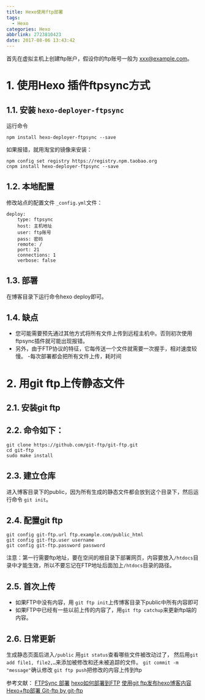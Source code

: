```yaml
---
title: Hexo使用ftp部署
tags:
  - Hexo
categories: Hexo
abbrlink: 2723810423
date: 2017-08-06 13:43:42
---
```


<!-- toc -->
<!-- more -->

首先在虚拟主机上创建ftp账户，假设你的ftp账号一般为 xxx@example.com。

# 1. 使用Hexo 插件ftpsync方式

## 1.1. 安装 `hexo-deployer-ftpsync`

运行命令 
```
npm install hexo-deployer-ftpsync --save
```

如果报错，就用淘宝的镜像来安装：
```
npm config set registry https://registry.npm.taobao.org
cnpm install hexo-deployer-ftpsync --save
```

## 1.2. 本地配置

修改站点的配置文件 `_config.yml`文件：

```
deploy:
    type: ftpsync
    host: 主机地址
    user: ftp账号
    pass: 密码
    remote: /
    port: 21
    connections: 1
    verbose: false
```


## 1.3. 部署

在博客目录下运行命令hexo deploy即可。

## 1.4. 缺点

- 您可能需要预先通过其他方式将所有文件上传到远程主机中。否则初次使用ftpsync插件就可能出现报错。
- 另外，由于FTP协议的特征，它每传送一个文件就需要一次握手，相对速度较慢。
-每次部署都会把所有文件上传，耗时间


# 2. 用git ftp上传静态文件

## 2.1. 安装git ftp

## 2.2. 命令如下：
```
git clone https://github.com/git-ftp/git-ftp.git
cd git-ftp
sudo make install
```

## 2.3. 建立仓库

进入博客目录下的public，因为所有生成的静态文件都会放到这个目录下，然后运行命令 `git init`。

## 2.4. 配置git ftp
```
git config git-ftp.url ftp.example.com/public_html
git config git-ftp.user username
git config git-ftp.password password
```
注意：第一行需要ftp地址，要在空间的根目录下部署网页，内容要放入`/htdocs`目录中才能生效，所以不要忘记在FTP地址后面加上`/htdocs`目录的路径。

## 2.5. 首次上传

- 如果FTP中没有内容，用 `git ftp init`上传博客目录下public中所有内容即可
- 如果FTP中已经有一些以前上传的内容了，用`git ftp catchup`来更新ftp端的内容。

## 2.6. 日常更新

生成静态页面后进入`/public`
用`git status`查看哪些文件被改动过了，
然后用`git add file1, file2,…`来添加被修改和还未被追踪的文件。
`git commit -m "message"`确认修改
`git ftp push`把修改的内容上传到ftp

参考文献：
[FTPSync 部署](https://hexo.io/zh-cn/docs/deployment.html#FTPSync)
[hexo如何部署到FTP](http://midaoi.com/2016/08/31/hexo-FTP/)
[使用git ftp发布hexo博客内容](https://www.lft-seaphp.net/2016/09/25/%E4%BD%BF%E7%94%A8git-ftp%E5%8F%91%E5%B8%83hexo%E5%8D%9A%E5%AE%A2%E5%86%85%E5%AE%B9/)
[Hexo+ftp部署 ](http://www.zhf-kevin.com/2017/06/22/secondblog/)
[Git-ftp by git-ftp](https://git-ftp.github.io/)